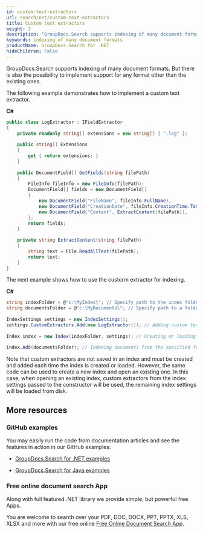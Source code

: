 ```yaml
---
id: custom-text-extractors
url: search/net/custom-text-extractors
title: Custom text extractors
weight: 3
description: "GroupDocs.Search supports indexing of many document formats. But there is also the possibility to implement support for any format other than the existing ones."
keywords: indexing of many document formats
productName: GroupDocs.Search for .NET
hideChildren: False
---
```

GroupDocs.Search supports indexing of many document formats. But there is also the possibility to implement support for any format other than the existing ones.

The following example demonstrates how to implement a custom text extractor.

**C#**

```csharp
public class LogExtractor : IFieldExtractor
{
    private readonly string[] extensions = new string[] { ".log" };
 
    public string[] Extensions
    {
        get { return extensions; }
    }
 
    public DocumentField[] GetFields(string filePath)
    {
        FileInfo fileInfo = new FileInfo(filePath);
        DocumentField[] fields = new DocumentField[]
        {
            new DocumentField("FileName", fileInfo.FullName),
            new DocumentField("CreationDate", fileInfo.CreationTime.ToString(CultureInfo.InvariantCulture)),
            new DocumentField("Content", ExtractContent(filePath)),
        };
        return fields;
    }
 
    private string ExtractContent(string filePath)
    {
        string text = File.ReadAllText(filePath);
        return text;
    }
}
```

The next example shows how to use the custorm extractor for indexing.

**C#**

```csharp
string indexFolder = @"c:\MyIndex\"; // Specify path to the index folder
string documentsFolder = @"c:\MyDocuments\"; // Specify path to a folder containing documents to search
 
IndexSettings settings = new IndexSettings();
settings.CustomExtractors.Add(new LogExtractor()); // Adding custom text extractor to the index settings
 
Index index = new Index(indexFolder, settings); // Creating or loading an index
 
index.Add(documentsFolder); // Indexing documents from the specified folder
```

Note that custom extractors are not saved in an index and must be created and added each time the index is created or loaded. However, the same code can be used to create a new index and open an existing one. In this case, when opening an existing index, custom extractors from the index settings passed to the constructor will be used, the remaining index settings will be loaded from disk.

## More resources

### GitHub examples

You may easily run the code from documentation articles and see the features in action in our GitHub examples:

*   [GroupDocs.Search for .NET examples](https://github.com/groupdocs-search/GroupDocs.Search-for-.NET)
    
*   [GroupDocs.Search for Java examples](https://github.com/groupdocs-search/GroupDocs.Search-for-Java)
    

### Free online document search App

Along with full featured .NET library we provide simple, but powerful free Apps.

You are welcome to search over your PDF, DOC, DOCX, PPT, PPTX, XLS, XLSX and more with our free online [Free Online Document Search App](https://products.groupdocs.app/search).
